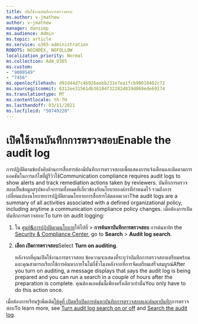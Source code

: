 ```yaml
---
title: เปิดใช้งานบันทึกการตรวจสอบ
ms.author: v-jmathew
author: v-jmathew
manager: dansimp
ms.audience: Admin
ms.topic: article
ms.service: o365-administration
ROBOTS: NOINDEX, NOFOLLOW
localization_priority: Normal
ms.collection: Adm_O365
ms.custom:
- "9000549"
- "7456"
ms.openlocfilehash: d92d44d7c4b926eebb231e7ea1fcb90010482c72
ms.sourcegitcommit: 6312ee31561db36104f32282d019d069ede69174
ms.translationtype: MT
ms.contentlocale: th-TH
ms.lasthandoff: 03/11/2021
ms.locfileid: "50749220"
---
```

# <a name="enable-the-audit-log"></a><span data-ttu-id="1dfb0-102">เปิดใช้งานบันทึกการตรวจสอบ</span><span class="sxs-lookup"><span data-stu-id="1dfb0-102">Enable the audit log</span></span>

<span data-ttu-id="1dfb0-103">การปฏิบัติตามข้อบังคับด้านการสื่อสารต้องมีบันทึกการตรวจสอบเพื่อแสดงการแจ้งเตือนและติดตามการแอคชันในการแก้ไขที่ผู้รีวิวใช้</span><span class="sxs-lookup"><span data-stu-id="1dfb0-103">Communication compliance requires audit logs to show alerts and track remediation actions taken by reviewers.</span></span> <span data-ttu-id="1dfb0-104">บันทึกการตรวจสอบเป็นข้อมูลสรุปของกิจกรรมทั้งหมดที่เกี่ยวข้องกับนโยบายองค์กรที่กําหนดไว้ รวมถึงการเปลี่ยนแปลงนโยบายการปฏิบัติตามนโยบายการสื่อสารได้ตลอดเวลา</span><span class="sxs-lookup"><span data-stu-id="1dfb0-104">The audit logs are a summary of all activities associated with a defined organizational policy, including anytime a communication compliance policy changes.</span></span> <span data-ttu-id="1dfb0-105">เมื่อต้องการเปิดบันทึกการตรวจสอบ:</span><span class="sxs-lookup"><span data-stu-id="1dfb0-105">To turn on audit logging:</span></span>

1. <span data-ttu-id="1dfb0-106">ใน [ศูนย์&การปฏิบัติตามนโยบาย](https://go.microsoft.com/fwlink/?linkid=2101341)ให้ไปที่  >  **การค้นหาบันทึกการตรวจสอบ** การค้นหา</span><span class="sxs-lookup"><span data-stu-id="1dfb0-106">In the [Security & Compliance Center](https://go.microsoft.com/fwlink/?linkid=2101341), go to **Search** > **Audit log search**.</span></span>
2. <span data-ttu-id="1dfb0-107">**เลือก เปิดการตรวจสอบ**</span><span class="sxs-lookup"><span data-stu-id="1dfb0-107">Select **Turn on auditing**.</span></span>

    <span data-ttu-id="1dfb0-108">หลังจากที่คุณเปิดใช้งานการตรวจสอบ ข้อความจะแสดงที่ระบุว่าบันทึกการตรวจสอบเตรียมพร้อมและคุณสามารถเรียกใช้การค้นหาภายในไม่กี่ชั่วโมงหลังจากที่การจัดเตรียมเสร็จสมบูรณ์</span><span class="sxs-lookup"><span data-stu-id="1dfb0-108">After you turn on auditing, a message displays that says the audit log is being prepared and you can run a search in a couple of hours after the preparation is complete.</span></span> <span data-ttu-id="1dfb0-109">คุณต้องแอคชันนี้เพียงครั้งเดียวเท่านั้น</span><span class="sxs-lookup"><span data-stu-id="1dfb0-109">You only have to do this action once.</span></span>

<span data-ttu-id="1dfb0-110">เมื่อต้องการเรียนรู้เพิ่มเติม[ให้ดูที่ เปิดหรือปิดการค้นหาบันทึกการตรวจสอบ](https://go.microsoft.com/fwlink/?linkid=2129077)[และค้นหาบันทึก](https://go.microsoft.com/fwlink/?linkid=2123729)การตรวจสอบ</span><span class="sxs-lookup"><span data-stu-id="1dfb0-110">To learn more, see [Turn audit log search on or off](https://go.microsoft.com/fwlink/?linkid=2129077) and [Search the audit log](https://go.microsoft.com/fwlink/?linkid=2123729).</span></span>
